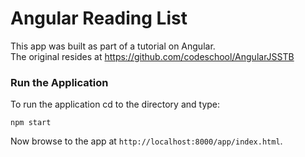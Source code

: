 # Angular Reading List

This app was built as part of a tutorial on Angular.  
The original resides at https://github.com/codeschool/AngularJSSTB 

### Run the Application

To run the application cd to the directory and type:
```
npm start
```
Now browse to the app at `http://localhost:8000/app/index.html`.
